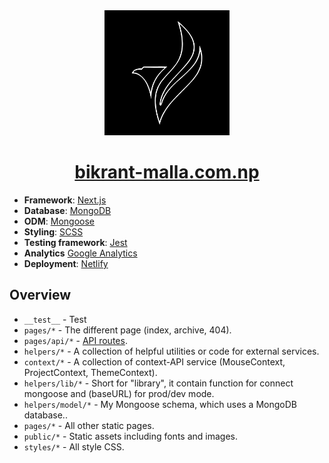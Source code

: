 <div align="center">
  <img alt="Logo" src="https://github.com/vikrantmalla/bikrant-malla.com.np/blob/main/public/images/logo.png" width="200" />
</div>
<h1 align="center">
  <a href="https://bikrant-malla.com.np">bikrant-malla.com.np</a>
</h1>

- **Framework**: [Next.js](https://nextjs.org/)
- **Database**: [MongoDB](https://www.mongodb.com/)
- **ODM**: [Mongoose](https://mongoosejs.com/)
- **Styling**: [SCSS](https://sass-lang.com/)
- **Testing framework**: [Jest](https://jestjs.io/)
- **Analytics** [Google Analytics](https://analytics.google.com)
- **Deployment**: [Netlify](https://www.netlify.com/)


## Overview

- `__test__` - Test 
- `pages/*` - The different page (index, archive, 404).
- `pages/api/*` - [API routes](https://nextjs.org/docs/api-routes/introduction).
- `helpers/*` - A collection of helpful utilities or code for external services.
- `context/*` - A collection of context-API service (MouseContext, ProjectContext, ThemeContext).
- `helpers/lib/*` - Short for "library", it contain function for connect mongoose and (baseURL) for prod/dev mode.
- `helpers/model/*` - My Mongoose schema, which uses a MongoDB database..
- `pages/*` - All other static pages.
- `public/*` - Static assets including fonts and images.
- `styles/*` - All style CSS.
